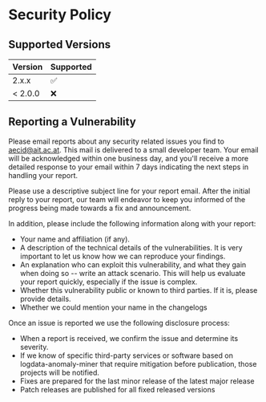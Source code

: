 # Security Policy

## Supported Versions

| Version | Supported          |
| ------- | ------------------ |
| 2.x.x   | :white_check_mark: |
| < 2.0.0   | :x:                |

## Reporting a Vulnerability

Please email reports about any security related issues you find to aecid@ait.ac.at. This mail is delivered to a small developer team. Your email will be acknowledged within one business day, and you'll receive a more detailed response to your email within 7 days indicating the next steps in handling your report. 

Please use a descriptive subject line for your report email. After the initial reply to your report, our team will endeavor to keep you informed of the progress being made towards a fix and announcement.

In addition, please include the following information along with your report:

* Your name and affiliation (if any).
* A description of the technical details of the vulnerabilities. It is very important to let us know how we can reproduce your findings.
* An explanation who can exploit this vulnerability, and what they gain when doing so -- write an attack scenario. This will help us evaluate your report quickly, especially if the issue is complex.
* Whether this vulnerability public or known to third parties. If it is, please provide details.
* Whether we could mention your name in the changelogs

Once an issue is reported we use the following disclosure process:

* When a report is received, we confirm the issue and determine its severity.
* If we know of specific third-party services or software based on logdata-anomaly-miner that require mitigation before publication, those projects will be notified.
* Fixes are prepared for the last minor release of the latest major release
* Patch releases are published for all fixed released versions
